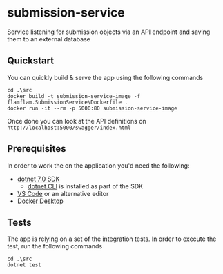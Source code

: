 # submission-service
Service listening for submission objects via an API endpoint and saving them to an external database

## Quickstart

You can quickly build & serve the app using the following commands

```
cd .\src
docker build -t submission-service-image -f flamflam.SubmissionService\Dockerfile .
docker run -it --rm -p 5000:80 submission-service-image
```

Once done you can look at the API definitions on `http://localhost:5000/swagger/index.html`

## Prerequisites

In order to work the on the application you'd need the following: 
* [dotnet 7.0 SDK](https://dotnet.microsoft.com/en-us/download/dotnet/7.0)
    * [dotnet CLI](https://learn.microsoft.com/en-us/dotnet/core/tools/) is installed as part of the SDK
* [VS Code](https://code.visualstudio.com/) or an alternative editor
* [Docker Desktop](https://www.docker.com/products/docker-desktop/)


## Tests

The app is relying on a set of the integration tests. 
In order to execute the test, run the following commands

```
cd .\src
dotnet test
```
